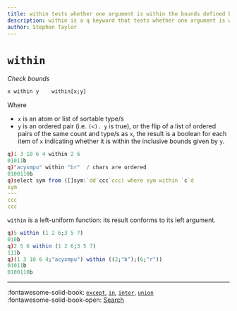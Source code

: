 ```yaml
---
title: within tests whether one argument is within the bounds defined by the other | Reference | kdb+ and q documentation
description: within is a q keyword that tests whether one argument is within the bounds defined by the other.
author: Stephen Taylor
---
```

# `within`





_Check bounds_


```txt
x within y    within[x;y]
```

Where 

-   `x` is an atom or list of sortable type/s
-   `y` is an ordered pair (i.e. `(<). y` is true), or the flip of a list of ordered pairs of the same count and type/s as `x`, the result is a boolean for each item of `x` indicating whether it is within the inclusive bounds given by `y`.

```q
q)1 3 10 6 4 within 2 6
01011b
q)"acyxmpu" within "br"  / chars are ordered
0100110b
q)select sym from ([]sym:`dd`ccc`ccc) where sym within `c`d
sym
---
ccc
ccc
```

`within` is a left-uniform function: its result conforms to its left argument.

```q
q)5 within (1 2 6;3 5 7)
010b
q)2 5 6 within (1 2 6;3 5 7)
111b
q)(1 3 10 6 4;"acyxmpu") within ((2;"b");(6;"r"))
01011b
0100110b
```


----
:fontawesome-solid-book: 
[`except`](except.md), 
[`in`](in.md), 
[`inter`](inter.md), 
[`union`](union.md) 
<br>
:fontawesome-solid-book-open: 
[Search](../basics/search.md)


